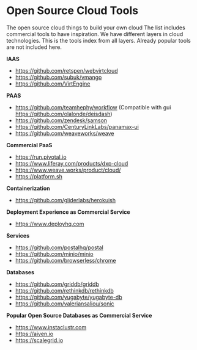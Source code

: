 # Open Source Cloud Tools
The open source cloud things to build your own cloud
The list includes commercial tools to have inspiration.
We have different layers in cloud technologies.
This is the tools index from all layers. Already popular tools are not included here.

**IAAS**
 - https://github.com/retspen/webvirtcloud
 - https://github.com/subuk/vmango
 - https://github.com/VirtEngine
 
**PAAS**
 - https://github.com/teamhephy/workflow (Compatible with gui https://github.com/olalonde/deisdash)
 - https://github.com/zendesk/samson
 - https://github.com/CenturyLinkLabs/panamax-ui
 - https://github.com/weaveworks/weave

**Commercial PaaS**
 - https://run.pivotal.io
 - https://www.liferay.com/products/dxp-cloud
 - https://www.weave.works/product/cloud/
 - https://platform.sh

**Containerization**
 - https://github.com/gliderlabs/herokuish
 
**Deployment Experience as Commercial Service**
 - https://www.deployhq.com

**Services**
 - https://github.com/postalhq/postal
 - https://github.com/minio/minio
 - https://github.com/browserless/chrome

**Databases**
 - https://github.com/griddb/griddb
 - https://github.com/rethinkdb/rethinkdb
 - https://github.com/yugabyte/yugabyte-db
 - https://github.com/valeriansaliou/sonic

**Popular Open Source Databases as Commercial Service**
  - https://www.instaclustr.com
  - https://aiven.io
  - https://scalegrid.io
